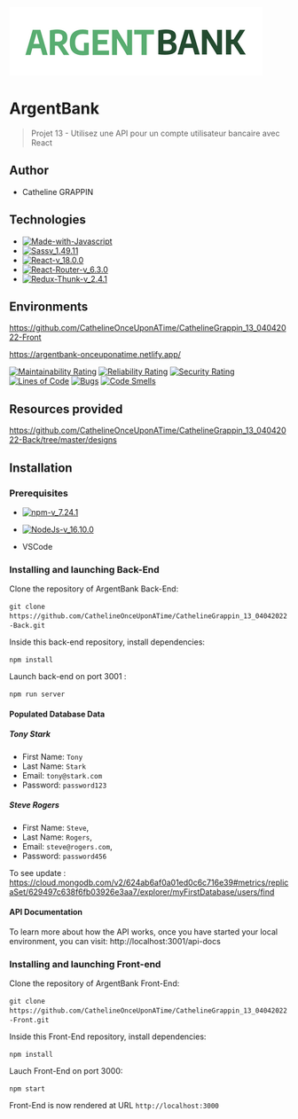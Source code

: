 ![logo-du-projet](https://raw.githubusercontent.com/CathelineOnceUponATime/CathelineGrappin_13_04042022-Front/main/src/assets/argentBankLogo.png)

# ArgentBank
> Projet 13 - Utilisez une API pour un compte utilisateur bancaire avec React
## Author 

- Catheline GRAPPIN

## Technologies

- [![Made-with-Javascript](https://img.shields.io/badge/Made%20with-Javascript-green)](https://developer.mozilla.org/fr/docs/Web/JavaScript)
- [![Sassv_1.49.11](https://img.shields.io/badge/Sass-v_1.49.11-ff69b4)](https://sass-lang.com/)
- [![React-v_18.0.0](https://img.shields.io/badge/React-v_18.0.0-blue)](https://fr.reactjs.org/)
- [![React-Router-v_6.3.0](https://img.shields.io/badge/React_Router-v_6.3.0-yellow)](https://reactrouter.com/docs/en/v6)
- [![Redux-Thunk-v_2.4.1](https://img.shields.io/badge/Redux_Thunk-v_2.4.1-red)](https://github.com/reduxjs/redux-thunk)

## Environments

https://github.com/CathelineOnceUponATime/CathelineGrappin_13_04042022-Front

https://argentbank-onceuponatime.netlify.app/

[![Maintainability Rating](https://sonarcloud.io/api/project_badges/measure?project=CathelineOnceUponATime_CathelineGrappin_13_04042022-Front&metric=sqale_rating)](https://sonarcloud.io/summary/new_code?id=CathelineOnceUponATime_CathelineGrappin_13_04042022-Front)
[![Reliability Rating](https://sonarcloud.io/api/project_badges/measure?project=CathelineOnceUponATime_CathelineGrappin_13_04042022-Front&metric=reliability_rating)](https://sonarcloud.io/summary/new_code?id=CathelineOnceUponATime_CathelineGrappin_13_04042022-Front)
[![Security Rating](https://sonarcloud.io/api/project_badges/measure?project=CathelineOnceUponATime_CathelineGrappin_13_04042022-Front&metric=security_rating)](https://sonarcloud.io/summary/new_code?id=CathelineOnceUponATime_CathelineGrappin_13_04042022-Front)  
[![Lines of Code](https://sonarcloud.io/api/project_badges/measure?project=CathelineOnceUponATime_CathelineGrappin_13_04042022-Front&metric=ncloc)](https://sonarcloud.io/summary/new_code?id=CathelineOnceUponATime_CathelineGrappin_13_04042022-Front)
[![Bugs](https://sonarcloud.io/api/project_badges/measure?project=CathelineOnceUponATime_CathelineGrappin_13_04042022-Front&metric=bugs)](https://sonarcloud.io/summary/new_code?id=CathelineOnceUponATime_CathelineGrappin_13_04042022-Front)
[![Code Smells](https://sonarcloud.io/api/project_badges/measure?project=CathelineOnceUponATime_CathelineGrappin_13_04042022-Front&metric=code_smells)](https://sonarcloud.io/summary/new_code?id=CathelineOnceUponATime_CathelineGrappin_13_04042022-Front)

## Resources provided

https://github.com/CathelineOnceUponATime/CathelineGrappin_13_04042022-Back/tree/master/designs

## Installation

### Prerequisites

- [![npm-v_7.24.1](https://img.shields.io/badge/npm-v_7.24.1-orange)](https://docs.npmjs.com/)
- [![NodeJs-v_16.10.0](https://img.shields.io/badge/NodeJs-v_16.10.0-red)](https://nodejs.org/en/docs/)

- VSCode

### Installing and launching Back-End

Clone the repository of ArgentBank Back-End:

`git clone https://github.com/CathelineOnceUponATime/CathelineGrappin_13_04042022-Back.git`

Inside this back-end repository, install dependencies:

`npm install`

Launch back-end on port 3001 :

`npm run server`

#### Populated Database Data

##### Tony Stark

- First Name: `Tony`
- Last Name: `Stark`
- Email: `tony@stark.com`
- Password: `password123`

##### Steve Rogers

- First Name: `Steve`,
- Last Name: `Rogers`,
- Email: `steve@rogers.com`,
- Password: `password456`

To see update : https://cloud.mongodb.com/v2/624ab6af0a01ed0c6c716e39#metrics/replicaSet/629497c638f6fb03926e3aa7/explorer/myFirstDatabase/users/find

#### API Documentation

To learn more about how the API works, once you have started your local environment, you can visit: http://localhost:3001/api-docs

### Installing and launching Front-end

Clone the repository of ArgentBank Front-End:

`git clone https://github.com/CathelineOnceUponATime/CathelineGrappin_13_04042022-Front.git`

Inside this Front-End repository, install dependencies:

`npm install`

Lauch Front-End on port 3000:

`npm start`

Front-End is now rendered at URL `http://localhost:3000`
